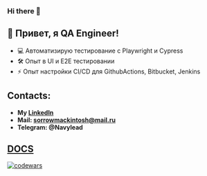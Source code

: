 ### Hi there 👋

<!--
**Navylead/Navylead** is a ✨ _special_ ✨ repository because its `README.md` (this file) appears on your GitHub profile.

Here are some ideas to get you started:

- 🔭 I’m currently working on ...
- 🌱 I’m currently learning ...
- 👯 I’m looking to collaborate on ...
- 🤔 I’m looking for help with ...
- 💬 Ask me about ...
- 📫 How to reach me: ...
- 😄 Pronouns: ...
- ⚡ Fun fact: ...
-->

## 👋 Привет, я QA Engineer!
- 💻 Автоматизирую тестирование с Playwright и Cypress
- 🛠️ Опыт в UI и E2E тестировании
- ⚡ Опыт настройки CI/CD для GithubActions, Bitbucket, Jenkins

## Contacts:
   + **My [LinkedIn](https://www.linkedin.com/in/kirill-dyshaev-mgn174/)**
   + **Mail: sorrowmackintosh@mail.ru**
   + **Telegram: @Navylead**
<!--## [Skills](https://github.com/Navylead/Skills/blob/main/README.md)-->
<!--## [Home Works](https://github.com/Navylead/HW)-->
## [DOCS](https://drive.google.com/drive/folders/12T_qIr-xJ-L9GRix2DK91msoRj4V1wlD?usp=sharing)
[![codewars](https://www.codewars.com/users/Navylead/badges/large)](https://www.codewars.com/users/Navylead)
